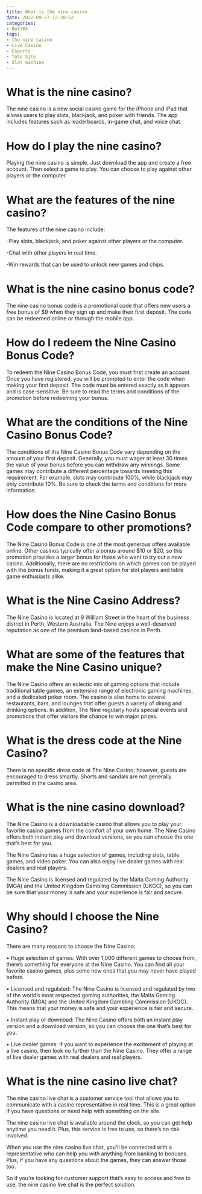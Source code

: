```yaml
---
title: What is the nine casino
date: 2022-09-27 12:28:52
categories:
- Bet365
tags:
- the nine casino
- Live Casino
- Esports
- Toto Site
- Slot machine
---
```



#  What is the nine casino?

The nine casino is a new social casino game for the iPhone and iPad that allows users to play slots, blackjack, and poker with friends. The app includes features such as leaderboards, in-game chat, and voice chat.

# How do I play the nine casino?

Playing the nine casino is simple. Just download the app and create a free account. Then select a game to play. You can choose to play against other players or the computer.

# What are the features of the nine casino?

The features of the nine casino include:

-Play slots, blackjack, and poker against other players or the computer.

-Chat with other players in real time.

-Win rewards that can be used to unlock new games and chips.

#  What is the nine casino bonus code?

The nine casino bonus code is a promotional code that offers new users a free bonus of $9 when they sign up and make their first deposit. The code can be redeemed online or through the mobile app.

# How do I redeem the Nine Casino Bonus Code?

To redeem the Nine Casino Bonus Code, you must first create an account. Once you have registered, you will be prompted to enter the code when making your first deposit. The code must be entered exactly as it appears and is case-sensitive. Be sure to read the terms and conditions of the promotion before redeeming your bonus.

# What are the conditions of the Nine Casino Bonus Code?

The conditions of the Nine Casino Bonus Code vary depending on the amount of your first deposit. Generally, you must wager at least 30 times the value of your bonus before you can withdraw any winnings. Some games may contribute a different percentage towards meeting this requirement. For example, slots may contribute 100%, while blackjack may only contribute 10%. Be sure to check the terms and conditions for more information.

# How does the Nine Casino Bonus Code compare to other promotions?

The Nine Casino Bonus Code is one of the most generous offers available online. Other casinos typically offer a bonus around $10 or $20, so this promotion provides a larger bonus for those who want to try out a new casino. Additionally, there are no restrictions on which games can be played with the bonus funds, making it a great option for slot players and table game enthusiasts alike.

#  What is the Nine Casino Address?

The Nine Casino is located at 9 William Street in the heart of the business district in Perth, Western Australia. The Nine enjoys a well-deserved reputation as one of the premium land-based casinos in Perth.

# What are some of the features that make the Nine Casino unique?

The Nine Casino offers an eclectic mix of gaming options that include traditional table games, an extensive range of electronic gaming machines, and a dedicated poker room. The casino is also home to several restaurants, bars, and lounges that offer guests a variety of dining and drinking options. In addition, The Nine regularly hosts special events and promotions that offer visitors the chance to win major prizes.

# What is the dress code at the Nine Casino?

There is no specific dress code at The Nine Casino; however, guests are encouraged to dress smartly. Shorts and sandals are not generally permitted in the casino area.

#  What is the nine casino download?

The Nine Casino is a downloadable casino that allows you to play your favorite casino games from the comfort of your own home. The Nine Casino offers both instant play and download versions, so you can choose the one that’s best for you.

The Nine Casino has a huge selection of games, including slots, table games, and video poker. You can also enjoy live dealer games with real dealers and real players.

The Nine Casino is licensed and regulated by the Malta Gaming Authority (MGA) and the United Kingdom Gambling Commission (UKGC), so you can be sure that your money is safe and your experience is fair and secure.

# Why should I choose the Nine Casino?

There are many reasons to choose the Nine Casino:

• Huge selection of games: With over 1,000 different games to choose from, there’s something for everyone at the Nine Casino. You can find all your favorite casino games, plus some new ones that you may never have played before.

• Licensed and regulated: The Nine Casino is licensed and regulated by two of the world’s most respected gaming authorities, the Malta Gaming Authority (MGA) and the United Kingdom Gambling Commission (UKGC). This means that your money is safe and your experience is fair and secure.

• Instant play or download: The Nine Casino offers both an instant play version and a download version, so you can choose the one that’s best for you.

• Live dealer games: If you want to experience the excitement of playing at a live casino, then look no further than the Nine Casino. They offer a range of live dealer games with real dealers and real players.

#  What is the nine casino live chat?

The nine casino live chat is a customer service tool that allows you to communicate with a casino representative in real time. This is a great option if you have questions or need help with something on the site.

The nine casino live chat is available around the clock, so you can get help anytime you need it. Plus, this service is free to use, so there’s no risk involved.

When you use the nine casino live chat, you’ll be connected with a representative who can help you with anything from banking to bonuses. Plus, if you have any questions about the games, they can answer those too.

So if you’re looking for customer support that’s easy to access and free to use, the nine casino live chat is the perfect solution.